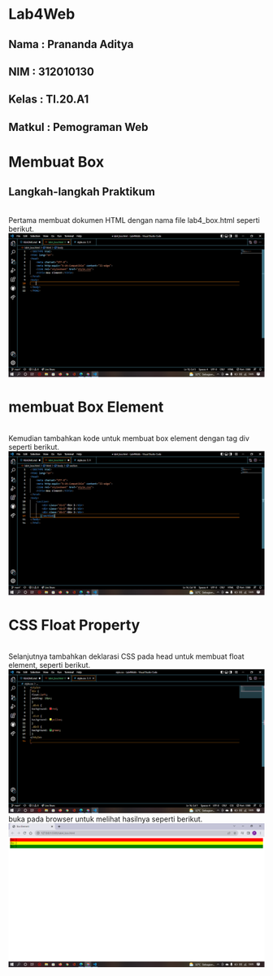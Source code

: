 # Lab4Web
## Nama     : Prananda Aditya
## NIM      : 312010130
## Kelas    : TI.20.A1
## Matkul   : Pemograman Web

# Membuat Box
## Langkah-langkah Praktikum
<br>Pertama membuat dokumen HTML dengan nama file lab4_box.html seperti berikut.
![P](img/SS1.png)
# membuat Box Element
<br>Kemudian tambahkan kode untuk membuat box element dengan tag div seperti berikut.
![p](img/SS2.png)
# CSS Float Property
<br>Selanjutnya tambahkan deklarasi CSS pada head untuk membuat float element, seperti berikut.
![p](img/SS3.png)
<br>buka pada browser untuk melihat hasilnya seperti berikut.
![p](img/SS4.png)